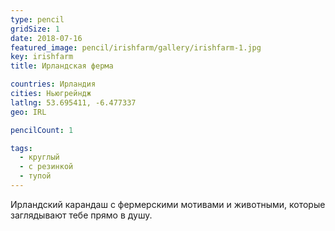```yaml
---
type: pencil
gridSize: 1
date: 2018-07-16
featured_image: pencil/irishfarm/gallery/irishfarm-1.jpg
key: irishfarm
title: Ирландская ферма

countries: Ирландия
cities: Ньюгрейндж
latlng: 53.695411, -6.477337
geo: IRL

pencilCount: 1

tags:
  - круглый
  - с резинкой
  - тупой
---
```


Ирландский карандаш с фермерскими мотивами и животными, которые заглядывают тебе прямо в душу.
